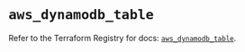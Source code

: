 # `aws_dynamodb_table`

Refer to the Terraform Registry for docs: [`aws_dynamodb_table`](https://registry.terraform.io/providers/hashicorp/aws/6.3.0/docs/resources/dynamodb_table).

